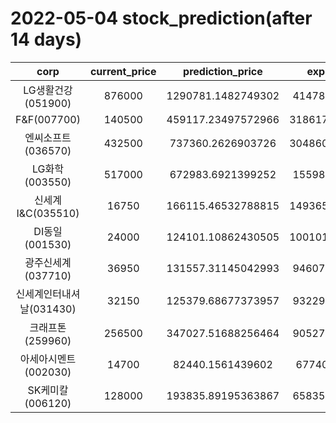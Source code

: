 # 2022-05-04 stock_prediction(after 14 days)

|   corp   |   current_price   |   prediction_price   |   expected_profit   |
|:--------:|:-----------------:|:--------------------:|:-------------------:|
|LG생활건강(051900)|876000|1290781.1482749302|414781.1482749302|
|F&F(007700)|140500|459117.23497572966|318617.23497572966|
|엔씨소프트(036570)|432500|737360.2626903726|304860.26269037265|
|LG화학(003550)|517000|672983.6921399252|155983.6921399252|
|신세계 I&C(035510)|16750|166115.46532788815|149365.46532788815|
|DI동일(001530)|24000|124101.10862430505|100101.10862430505|
|광주신세계(037710)|36950|131557.31145042993|94607.31145042993|
|신세계인터내셔날(031430)|32150|125379.68677373957|93229.68677373957|
|크래프톤(259960)|256500|347027.51688256464|90527.51688256464|
|아세아시멘트(002030)|14700|82440.1561439602|67740.1561439602|
|SK케미칼(006120)|128000|193835.89195363867|65835.89195363867|
